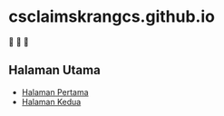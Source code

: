 # csclaimskrangcs.github.io
🐧
🦁
🐶

## Halaman Utama

- [Halaman Pertama](https://csclaimskrangcs.github.io/)  
- [Halaman Kedua](https://csclaimskrangcs.github.io/page2.html)

